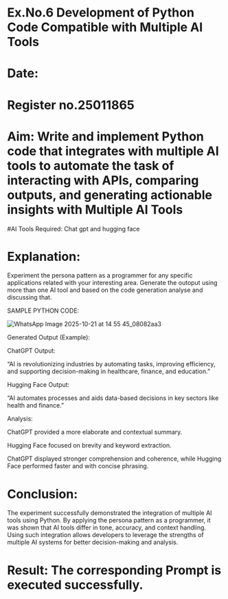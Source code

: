 # Ex.No.6 Development of Python Code Compatible with Multiple AI Tools

# Date:
# Register no.25011865
# Aim: Write and implement Python code that integrates with multiple AI tools to automate the task of interacting with APIs, comparing outputs, and generating actionable insights with Multiple AI Tools

#AI Tools Required:
Chat gpt and hugging face

# Explanation:
Experiment the persona pattern as a programmer for any specific applications related with your interesting area. 
Generate the outoput using more than one AI tool and based on the code generation analyse and discussing that. 

SAMPLE PYTHON CODE:

![WhatsApp Image 2025-10-21 at 14 55 45_08082aa3](https://github.com/user-attachments/assets/8e133f22-a473-4a13-8508-8a29a06fd75a)

Generated Output (Example):

ChatGPT Output:

“AI is revolutionizing industries by automating tasks, improving efficiency, and supporting decision-making in healthcare, finance, and education.”

Hugging Face Output:

“AI automates processes and aids data-based decisions in key sectors like health and finance.”

Analysis:

ChatGPT provided a more elaborate and contextual summary.

Hugging Face focused on brevity and keyword extraction.

ChatGPT displayed stronger comprehension and coherence, while Hugging Face performed faster and with concise phrasing.

# Conclusion:

The experiment successfully demonstrated the integration of multiple AI tools using Python. By applying the persona pattern as a programmer, it was shown that AI tools differ in tone, accuracy, and context handling. Using such integration allows developers to leverage the strengths of multiple AI systems for better decision-making and analysis.

# Result: The corresponding Prompt is executed successfully.
